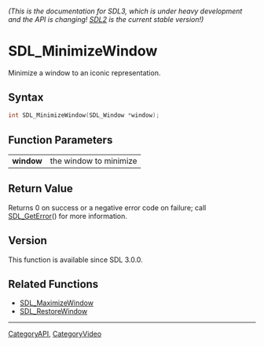 ###### (This is the documentation for SDL3, which is under heavy development and the API is changing! [SDL2](https://wiki.libsdl.org/SDL2/) is the current stable version!)
# SDL_MinimizeWindow

Minimize a window to an iconic representation.

## Syntax

```c
int SDL_MinimizeWindow(SDL_Window *window);

```

## Function Parameters

|                |                        |
| -------------- | ---------------------- |
| **window**     | the window to minimize |

## Return Value

Returns 0 on success or a negative error code on failure; call
[SDL_GetError](SDL_GetError)() for more information.

## Version

This function is available since SDL 3.0.0.

## Related Functions

* [SDL_MaximizeWindow](SDL_MaximizeWindow)
* [SDL_RestoreWindow](SDL_RestoreWindow)

----
[CategoryAPI](CategoryAPI), [CategoryVideo](CategoryVideo)


